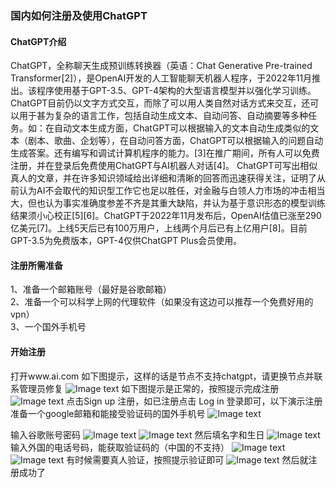
### 国内如何注册及使用ChatGPT 
#### ChatGPT介绍
ChatGPT，全称聊天生成预训练转换器（英语：Chat Generative Pre-trained Transformer[2]），是OpenAI开发的人工智能聊天机器人程序，于2022年11月推出。该程序使用基于GPT-3.5、GPT-4架构的大型语言模型并以强化学习训练。ChatGPT目前仍以文字方式交互，而除了可以用人类自然对话方式来交互，还可以用于甚为复杂的语言工作，包括自动生成文本、自动问答、自动摘要等多种任务。如：在自动文本生成方面，ChatGPT可以根据输入的文本自动生成类似的文本（剧本、歌曲、企划等），在自动问答方面，ChatGPT可以根据输入的问题自动生成答案。还有编写和调试计算机程序的能力。[3]在推广期间，所有人可以免费注册，并在登录后免费使用ChatGPT与AI机器人对话[4]。
ChatGPT可写出相似真人的文章，并在许多知识领域给出详细和清晰的回答而迅速获得关注，证明了从前认为AI不会取代的知识型工作它也足以胜任，对金融与白领人力市场的冲击相当大，但也认为事实准确度参差不齐是其重大缺陷，并认为基于意识形态的模型训练结果须小心校正[5][6]。ChatGPT于2022年11月发布后，OpenAI估值已涨至290亿美元[7]。上线5天后已有100万用户，上线两个月后已有上亿用户[8]。目前GPT-3.5为免费版本，GPT-4仅供ChatGPT Plus会员使用。 
#### 注册所需准备
1、准备一个邮箱账号（最好是谷歌邮箱）  
2、准备一个可以科学上网的代理软件（如果没有这边可以推荐一个免费好用的vpn）  
3、一个国外手机号
#### 开始注册
打开www.ai.com
如下图提示，这样的话是节点不支持chatgpt，请更换节点并联系管理员修复
 ![Image text](https://github.com/serifor/img/blob/main/8.png)
如下图提示是正常的，按照提示完成注册
 ![Image text](https://github.com/serifor/img/blob/main/9.png)
点击Sign up 注册，如已注册点击 Log in 登录即可，以下演示注册
准备一个google邮箱和能接受验证码的国外手机号
![Image text](https://github.com/serifor/img/blob/main/10.png)

输入谷歌账号密码
  ![Image text](https://github.com/serifor/img/blob/main/11.png)
  ![Image text](https://github.com/serifor/img/blob/main/12.png)
然后填名字和生日
   ![Image text](https://github.com/serifor/img/blob/main/13.png)
输入外国的电话号码，能获取验证码的（中国的不支持）
   ![Image text](https://github.com/serifor/img/blob/main/14.png)
   ![Image text](https://github.com/serifor/img/blob/main/15.png)
有时候需要真人验证，按照提示验证即可
    ![Image text](https://github.com/serifor/img/blob/main/16.png)
然后就注册成功了
